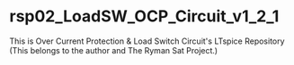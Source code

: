 # rsp02_LoadSW_OCP_Circuit_v1_2_1
This is Over Current Protection & Load Switch Circuit's LTspice Repository (This belongs to the author and The Ryman Sat Project.)
